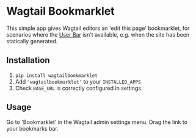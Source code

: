 # Wagtail Bookmarklet

This simple app gives Wagtail editors an 'edit this page' bookmarklet, for scenarios where the [User Bar](http://docs.wagtail.io/en/stable/topics/writing_templates.html#wagtail-user-bar) isn't available, e.g. when the site has been statically generated.

## Installation

1. `pip install wagtailbookmarklet`
2. Add `'wagtailbookmarklet'` to your `INSTALLED_APPS`
3. Check `BASE_URL` is correctly configured in settings.

## Usage

Go to 'Bookmarklet' in the Wagtail admin settings menu. Drag the link to your bookmarks bar.